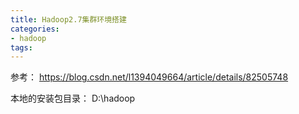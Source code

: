 ```yaml
---
title: Hadoop2.7集群环境搭建
categories: 
- hadoop
tags:
---
```




参考：
https://blog.csdn.net/l1394049664/article/details/82505748

本地的安装包目录：
D:\hadoop